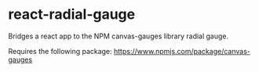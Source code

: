 # react-radial-gauge

Bridges a react app to the NPM canvas-gauges library radial gauge.

Requires the following package:
https://www.npmjs.com/package/canvas-gauges

